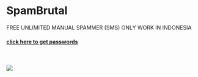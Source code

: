 # SpamBrutal
FREE UNLIMITED MANUAL SPAMMER (SMS)
ONLY WORK IN INDONESIA
<br>
<h4><a href ="https://facebook.com/achmad.luthfi.hadi.3">click here to get passwords</a></h4>
<br><br>
<img src ="https://github.com/LOoLzeC/SpamBrutal/blob/master/Screenshot_2019-02-08-08-00-11.png"/>
